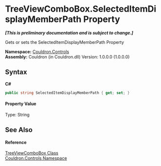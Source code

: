 # TreeViewComboBox.SelectedItemDisplayMemberPath Property 
 _**\[This is preliminary documentation and is subject to change.\]**_

Gets or sets the SelectedItemDisplayMemberPath Property

**Namespace:**&nbsp;<a href="N_Couldron_Controls">Couldron.Controls</a><br />**Assembly:**&nbsp;Couldron (in Couldron.dll) Version: 1.0.0.0 (1.0.0.0)

## Syntax

**C#**<br />
``` C#
public string SelectedItemDisplayMemberPath { get; set; }
```


#### Property Value
Type: String

## See Also


#### Reference
<a href="T_Couldron_Controls_TreeViewComboBox">TreeViewComboBox Class</a><br /><a href="N_Couldron_Controls">Couldron.Controls Namespace</a><br />